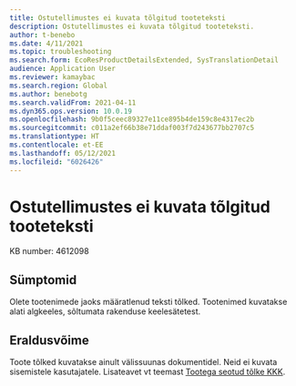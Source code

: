 ```yaml
---
title: Ostutellimustes ei kuvata tõlgitud tooteteksti
description: Ostutellimustes ei kuvata tõlgitud tooteteksti.
author: t-benebo
ms.date: 4/11/2021
ms.topic: troubleshooting
ms.search.form: EcoResProductDetailsExtended, SysTranslationDetail
audience: Application User
ms.reviewer: kamaybac
ms.search.region: Global
ms.author: benebotg
ms.search.validFrom: 2021-04-11
ms.dyn365.ops.version: 10.0.19
ms.openlocfilehash: 9b0f5ceec89327e11ce895b4de159c8e4317ec2b
ms.sourcegitcommit: c011a2ef66b38e71ddaf003f7d243677bb2707c5
ms.translationtype: HT
ms.contentlocale: et-EE
ms.lasthandoff: 05/12/2021
ms.locfileid: "6026426"
---
```

# <a name="purchase-orders-dont-show-translated-product-text"></a>Ostutellimustes ei kuvata tõlgitud tooteteksti

KB number: 4612098

## <a name="symptoms"></a>Sümptomid

Olete tootenimede jaoks määratlenud teksti tõlked. Tootenimed kuvatakse alati algkeeles, sõltumata rakenduse keelesätetest.

## <a name="resolution"></a>Eraldusvõime

Toote tõlked kuvatakse ainult välissuunas dokumentidel. Neid ei kuvata sisemistele kasutajatele. Lisateavet vt teemast [Tootega seotud tõlke KKK](../../pim/translations-product-related-information.md#where-can-i-view-the-translated-information).
